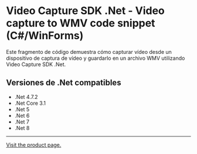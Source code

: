 ﻿# Video Capture SDK .Net - Video capture to WMV code snippet (C#/WinForms)

Este fragmento de código demuestra cómo capturar vídeo desde un dispositivo de captura de vídeo y guardarlo en un archivo WMV utilizando Video Capture SDK .Net.

## Versiones de .Net compatibles

* .Net 4.7.2
* .Net Core 3.1
* .Net 5
* .Net 6
* .Net 7
* .Net 8

---

[Visit the product page.](https://www.visioforge.com/video-capture-sdk-net)
